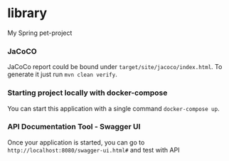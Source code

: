 # library
My Spring pet-project

### JaCoCO

JaCoCo report could be bound under `target/site/jacoco/index.html`. To generate it just run `mvn clean verify`.


### Starting project locally with docker-compose

You can start this application with a single command `docker-compose up`.


### API Documentation Tool - Swagger UI

Once your application is started, you can go to `http://localhost:8080/swagger-ui.html#` and test with API
